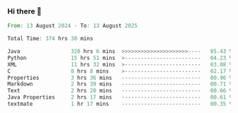 ### Hi there 👋

<!--
**luoxuanzao/luoxuanzao** is a ✨ _special_ ✨ repository because its `README.md` (this file) appears on your GitHub profile.

Here are some ideas to get you started:

- 🔭 I’m currently working on ...
- 🌱 I’m currently learning ...
- 👯 I’m looking to collaborate on ...
- 🤔 I’m looking for help with ...
- 💬 Ask me about ...
- 📫 How to reach me: ...
- 😄 Pronouns: ...
- ⚡ Fun fact: ...
-->

<!--START_SECTION:waka-->

```rust
From: 13 August 2024 - To: 13 August 2025

Total Time: 374 hrs 30 mins

Java                320 hrs 6 mins  >>>>>>>>>>>>>>>>>>>>>----   85.43 %
Python              15 hrs 51 mins  >------------------------   04.23 %
XML                 11 hrs 32 mins  >------------------------   03.08 %
C                   8 hrs 8 mins    >------------------------   02.17 %
Properties          3 hrs 36 mins   -------------------------   00.96 %
Markdown            2 hrs 39 mins   -------------------------   00.71 %
Text                2 hrs 28 mins   -------------------------   00.66 %
Java Properties     2 hrs 17 mins   -------------------------   00.61 %
textmate            1 hr 17 mins    -------------------------   00.35 %
```

<!--END_SECTION:waka-->